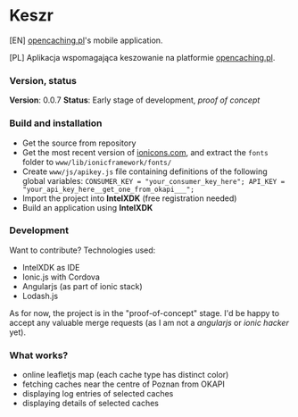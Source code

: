 # Keszr
\[EN\] [opencaching.pl]'s mobile application.

\[PL\] Aplikacja wspomagająca keszowanie na platformie [opencaching.pl].

### Version, status
**Version**: 0.0.7
**Status**: Early stage of development, _proof of concept_

### Build and installation
 - Get the source from repository
 - Get the most recent version of [ionicons.com], and extract the `fonts` folder to `www/lib/ionicframework/fonts/`
 - Create `www/js/apikey.js` file containing definitions of the following global variables: ```CONSUMER_KEY = "your_consumer_key_here";
API_KEY = "your_api_key_here__get_one_from_okapi___";```
 - Import the project into **IntelXDK** (free registration needed) 
 - Build an application using **IntelXDK**

### Development
Want to contribute? Technologies used:
 - IntelXDK as IDE
 - Ionic.js with Cordova
 - Angularjs (as part of ionic stack)
 - Lodash.js
 
As for now, the project is in the "proof-of-concept" stage.
I'd be happy to accept any valuable merge requests (as I am not a _angularjs_ or _ionic hacker_ yet).

### What works?
 - online leafletjs map (each cache type has distinct color)
 - fetching caches near the centre of Poznan from OKAPI
 - displaying log entries of selected caches
 - displaying details of selected caches
 
[opencaching.pl]: <http://www.opencaching.pl>
[ionicons.com]: <http://www.ionicons.com>